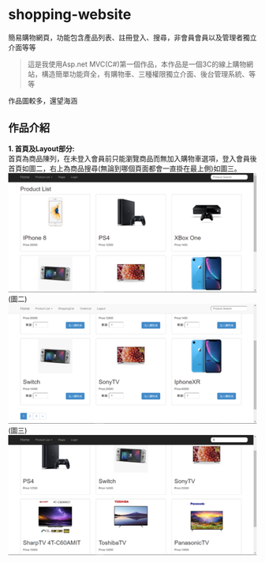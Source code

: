 # shopping-website
簡易購物網頁，功能包含產品列表、註冊登入、搜尋，非會員會員以及管理者獨立介面等等 
<blockquote>這是我使用Asp.net MVC(C#)第一個作品，本作品是一個3C的線上購物網站，構造簡單功能齊全，有購物車、三種權限獨立介面、後台管理系統、等等</blockquote>
作品圖較多，還望海涵

## 作品介紹
**1. 首頁及Layout部分:**<br>
首頁為商品陳列，在未登入會員前只能瀏覽商品而無加入購物車選項，登入會員後首頁如圖二，右上為商品搜尋(無論到哪個頁面都會一直掛在最上側)如圖三。
![image](https://github.com/stutdesk/shopping-website/blob/master/images/homepage(withoutlogin).png)<br>
(圖二)
  ![image](https://github.com/stutdesk/shopping-website/blob/master/images/homepage(login).png)<br>
   (圖三) ![image](https://github.com/stutdesk/shopping-website/blob/master/images/productsearch.png)<br>
